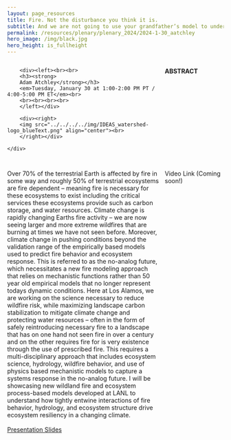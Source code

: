 ```yaml
---
layout: page_resources
title: Fire. Not the disturbance you think it is.
subtitle: And we are not going to use your grandfather’s model to understand it.
permalink: /resources/plenary/plenary_2024/2024-1-30_aatchley
hero_image: /img/black.jpg
hero_height: is_fullheight
---
```

<style>
    .wrapper {
        display:grid;
        grid-template-columns: 70% 30%;
        grid-gap: 1em;
        text-align:left;
        vertical-align:middle;
    }
    .wrapper > div{
        padding: 1em;
    }
    .wrapper > div:nth-child(odd){
    }
</style>

<body>
    <div class = "wrapper">

    	<div><left><br><br>
        <h3><strong>
        Adam Atchley</strong></h3>
        <em>Tuesday, January 30 at 1:00-2:00 PM PT / 4:00-5:00 PM ET</em><br>
        <br><br><br><br>
        </left></div>

        <div><right>
        <img src="../../../../img/IDEAS_watershed-logo_blueText.png" align="center"><br>
        </right></div>

    </div>
</body>

**ABSTRACT**

Over 70% of the terrestrial Earth is affected by fire in some way and roughly 50% of terrestrial ecosystems are fire dependent – meaning fire is necessary for these ecosystems to exist including the critical services these ecosystems provide such as carbon storage, and water resources. Climate change is rapidly changing Earths fire activity – we are now seeing larger and more extreme wildfires that are burning at times we have not seen before. Moreover, climate change in pushing conditions beyond the validation range of the empirically based models used to predict fire behavior and ecosystem response. This is referred to as the no-analog future, which necessitates a new fire modeling approach that relies on mechanistic functions rather than 50 year old empirical models that no longer represent todays dynamic conditions. Here at Los Alamos, we are working on the science necessary to reduce wildfire risk, while maximizing landscape carbon stabilization to mitigate climate change and protecting water resources – often in the form of safely reintroducing necessary fire to a landscape that has on one hand not seen fire in over a century and on the other requires fire for is very existence through the use of prescribed fire. This requires a multi-disciplinary approach that includes ecosystem science, hydrology, wildfire behavior, and use of physics based mechanistic models to capture a systems response in the no-analog future. I will be showcasing new wildland fire and ecosystem process-based models developed at LANL to understand how tightly entwine interactions of fire behavior, hydrology, and ecosystem structure drive ecosystem resiliency in a changing climate.
<br><br>
[Presentation Slides](https://docs.google.com/presentation/d/1F34R-huP5gfJk021IncQRE1WexFs7o2p/edit?usp=drive_link&ouid=100756345699614371614&rtpof=true&sd=true)

Video Link (Coming soon!)
